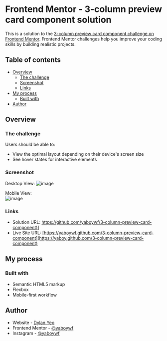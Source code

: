 # Frontend Mentor - 3-column preview card component solution

This is a solution to the [3-column preview card component challenge on Frontend Mentor](https://www.frontendmentor.io/challenges/3column-preview-card-component-pH92eAR2-). Frontend Mentor challenges help you improve your coding skills by building realistic projects. 

## Table of contents

- [Overview](#overview)
  - [The challenge](#the-challenge)
  - [Screenshot](#screenshot)
  - [Links](#links)
- [My process](#my-process)
  - [Built with](#built-with)
- [Author](#author)

## Overview

### The challenge

Users should be able to:

- View the optimal layout depending on their device's screen size
- See hover states for interactive elements

### Screenshot
Desktop View:
![image](https://github.com/user-attachments/assets/94d7b210-3342-4da6-b594-08494a9e5cf6)

Mobile View: <br>
![image](https://github.com/user-attachments/assets/7dac64e3-f200-4dc0-acfc-377425eeae5d)


### Links

- Solution URL: [https://github.com/yaboywf/3-column-preview-card-component)](https://github.com/yaboywf/3-column-preview-card-component)]
- Live Site URL: [https://yaboywf.github.com/3-column-preview-card-component](https://yaboy.github.com/3-column-preview-card-component)

## My process

### Built with

- Semantic HTML5 markup
- Flexbox
- Mobile-first workflow

## Author

- Website - [Dylan Yeo](https://yaboywf.github.io/portfolio/index.html)
- Frontend Mentor - [@yaboywf](https://www.frontendmentor.io/profile/yaboywf)
- Instagram - [@yaboywf](https://www.instagram.com/yaboywf/)
